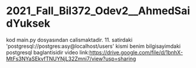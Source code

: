 # 2021_Fall_Bil372_Odev2__AhmedSaidYuksek
kod main.py dosyasından calismaktadir. 11. satirdaki 'postgresql://postgres:asy@localhost/users' kismi benim bilgisayimdaki postgresql 
baglantisidir video link:https://drive.google.com/file/d/1bnhX-MtFs3NYaSEkvfTNUYNjL32Zmni7/view?usp=sharing
